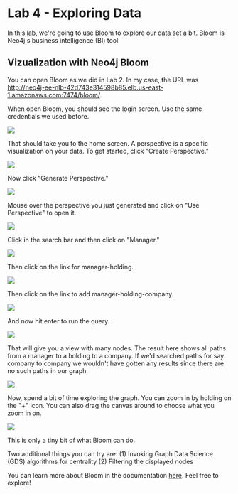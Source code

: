 # Lab 4 - Exploring Data
In this lab, we're going to use Bloom to explore our data set a bit.  Bloom is Neo4j's business intelligence (BI) tool.

## Vizualization with Neo4j Bloom
You can open Bloom as we did in Lab 2.  In my case, the URL was http://neo4j-ee-nlb-42d743e314598b85.elb.us-east-1.amazonaws.com:7474/bloom/.  

When open Bloom, you should see the login screen.  Use the same credentials we used before.

![](images/01-login.png)

That should take you to the home screen.  A perspective is a specific visualization on your data.  To get started, click "Create Perspective."

![](images/02-home.png)

Now click "Generate Perspective."

![](images/03-generate.png)

Mouse over the perspective you just generated and click on "Use Perspective" to open it.

![](images/04-newperspective.png)

Click in the search bar and then click on "Manager."

![](images/05-perspective.png)

Then click on the link for manager-holding.

![](images/06-manager.png)

Then click on the link to add manager-holding-company.

![](images/07-holding.png)

And now hit enter to run the query.

![](images/08-company.png)

That will give you a view with many nodes.  The result here shows all paths from a manager to a holding to a company.  If we'd searched paths for say company to company we wouldn't have gotten any results since there are no such paths in our graph.

![](images/09-result.png)

Now, spend a bit of time exploring the graph.  You can zoom in by holding on the "+" icon.  You can also drag the canvas around to choose what you zoom in on.

![](images/10-explore.png)

This is only a tiny bit of what Bloom can do.  

Two additional things you can try are:
(1) Invoking Graph Data Science (GDS) algorithms for centrality
(2) Filtering the displayed nodes

You can learn more about Bloom in the documentation [here](https://neo4j.com/docs/bloom-user-guide/current/bloom-tutorial/).  Feel free to explore!